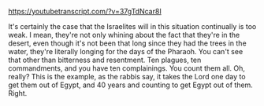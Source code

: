 https://youtubetranscript.com/?v=37gTdNcar8I

 It's certainly the case that the Israelites will in this situation continually is too weak. I mean, they're not only whining about the fact that they're in the desert, even though it's not been that long since they had the trees in the water, they're literally longing for the days of the Pharaoh. You can't see that other than bitterness and resentment. Ten plagues, ten commandments, and you have ten complainings. You count them all. Oh, really? This is the example, as the rabbis say, it takes the Lord one day to get them out of Egypt, and 40 years and counting to get Egypt out of them. Right.